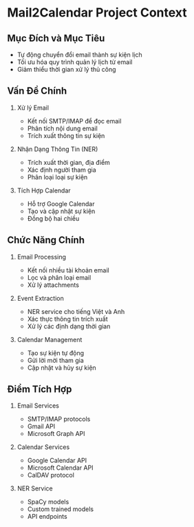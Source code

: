 # Mail2Calendar Project Context

## Mục Đích và Mục Tiêu
- Tự động chuyển đổi email thành sự kiện lịch
- Tối ưu hóa quy trình quản lý lịch từ email
- Giảm thiểu thời gian xử lý thủ công

## Vấn Đề Chính
1. Xử lý Email
   - Kết nối SMTP/IMAP để đọc email
   - Phân tích nội dung email
   - Trích xuất thông tin sự kiện

2. Nhận Dạng Thông Tin (NER)
   - Trích xuất thời gian, địa điểm
   - Xác định người tham gia
   - Phân loại loại sự kiện

3. Tích Hợp Calendar
   - Hỗ trợ Google Calendar
   - Tạo và cập nhật sự kiện
   - Đồng bộ hai chiều

## Chức Năng Chính
1. Email Processing
   - Kết nối nhiều tài khoản email
   - Lọc và phân loại email
   - Xử lý attachments

2. Event Extraction
   - NER service cho tiếng Việt và Anh
   - Xác thực thông tin trích xuất
   - Xử lý các định dạng thời gian

3. Calendar Management  
   - Tạo sự kiện tự động
   - Gửi lời mời tham gia
   - Cập nhật và hủy sự kiện

## Điểm Tích Hợp
1. Email Services
   - SMTP/IMAP protocols
   - Gmail API
   - Microsoft Graph API

2. Calendar Services
   - Google Calendar API
   - Microsoft Calendar API
   - CalDAV protocol

3. NER Service
   - SpaCy models
   - Custom trained models
   - API endpoints 